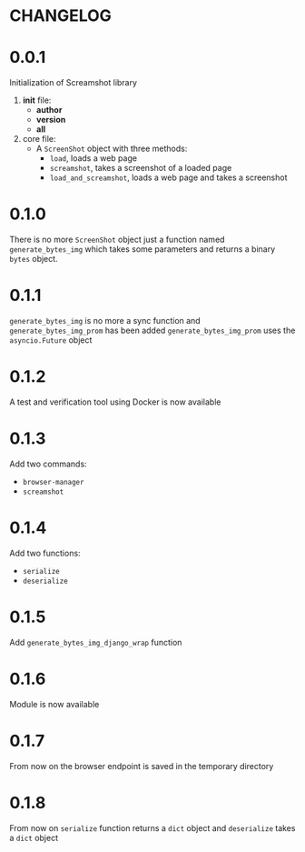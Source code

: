 CHANGELOG
=========

0.0.1
===

Initialization of Screamshot library
1. __init__ file:
    * __author__
    * __version__
    * __all__
2. core file:
    * A `ScreenShot` object with three methods:
        * `load`, loads a web page
        * `screamshot`, takes a screenshot of a loaded page
        * `load_and_screamshot`, loads a web page and takes a screenshot

0.1.0
===

There is no more `ScreenShot` object just a function named `generate_bytes_img` which
takes some parameters and returns a binary `bytes` object.

0.1.1
===

`generate_bytes_img` is no more a sync function and `generate_bytes_img_prom` has been added
`generate_bytes_img_prom` uses the `asyncio.Future` object

0.1.2
===

A test and verification tool using Docker is now available

0.1.3
===

Add two commands:
* `browser-manager`
* `screamshot`

0.1.4
===

Add two functions:
* `serialize`
* `deserialize`

0.1.5
===

Add `generate_bytes_img_django_wrap` function

0.1.6
===

Module is now available 

0.1.7
===

From now on the browser endpoint is saved in the temporary directory

0.1.8
===

From now on `serialize` function returns a `dict` object and `deserialize` takes a `dict` object
